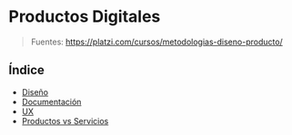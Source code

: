 # Productos Digitales

>Fuentes: https://platzi.com/cursos/metodologias-diseno-producto/

## Índice

- [Diseño](../cursos/procesos/productos-digitales/diseno.md)
- [Documentación](../cursos/procesos/productos-digitales/documentacion.md)
- [UX](../cursos/procesos/productos-digitales/ux.md)
- [Productos vs Servicios](../cursos/procesos/productos-digitales/productos-vs-servicios.md)

